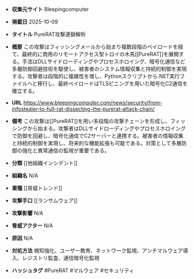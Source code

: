 - **収集元サイト**
Bleepingcomputer

- **掲載日**
2025-10-09

- **タイトル**
PureRAT攻撃連鎖解析

- **概要**
この攻撃はフィッシングメールから始まり複数段階のペイロードを経て、最終的に商用のリモートアクセス型トロイの木馬[[PureRAT]]を展開する。手法はDLLサイドローディングやプロセスホロイング、暗号化通信など多層防御回避技術を駆使し、被害者のシステム情報収集と持続的制御を実現する。攻撃者は段階的に複雑性を増し、Pythonスクリプトから.NET実行ファイルへと移行し、最終ペイロードはTLSピニングを用いた暗号化C2通信を確立する。

- **URL**
https://www.bleepingcomputer.com/news/security/from-infostealer-to-full-rat-dissecting-the-purerat-attack-chain/

- **備考**
この攻撃は[[PureRAT]]を用い多段階の攻撃チェーンを形成し、フィッシングから始まる。攻撃者はDLLサイドローディングやプロセスホロイングで防御を回避し、暗号化通信でC2サーバーと連携する。被害者の情報収集と持続的制御を実現し、将来的な機能拡張も可能である。対策として多層防御の強化と異常通信の監視が重要である。

- **分類**
[[他組織インシデント]]

- **組織名**
N/A

- **業種**
[[脅威トレンド]]

- **攻撃手口**
[[ランサムウェア]]

- **攻撃影響**
N/A

- **脅威アクター**
N/A

- **原因**
N/A

- **対処方法**
検知強化、ユーザー教育、ネットワーク監視、アンチマルウェア導入、レジストリ監査、通信暗号化監視

- **ハッシュタグ**
#PureRAT #マルウェア #セキュリティ
